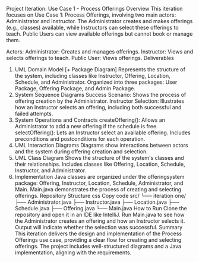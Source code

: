 Project Iteration: Use Case 1 - Process Offerings
Overview
This iteration focuses on Use Case 1: Process Offerings, involving two main actors: Administrator and Instructor. The Administrator creates and makes offerings (e.g., classes) available, while Instructors can select these offerings to teach. Public Users can view available offerings but cannot book or manage them.

Actors:
Administrator: Creates and manages offerings.
Instructor: Views and selects offerings to teach.
Public User: Views offerings.
Deliverables
1. UML Domain Model [+ Package Diagram]
Represents the structure of the system, including classes like Instructor, Offering, Location, Schedule, and Administrator.
Organized into three packages: User Package, Offering Package, and Admin Package.
2. System Sequence Diagrams
Success Scenario: Shows the process of offering creation by the Administrator.
Instructor Selection: Illustrates how an Instructor selects an offering, including both successful and failed attempts.
3. System Operations and Contracts
createOffering(): Allows an Administrator to add a new offering if the schedule is free.
selectOffering(): Lets an Instructor select an available offering.
Includes preconditions and postconditions for each operation.
4. UML Interaction Diagrams
Diagrams show interactions between actors and the system during offering creation and selection.
5. UML Class Diagram
Shows the structure of the system's classes and their relationships.
Includes classes like Offering, Location, Schedule, Instructor, and Administrator.
6. Implementation
Java classes are organized under the offeringsystem package:
Offering, Instructor, Location, Schedule, Administrator, and Main.
Main.java demonstrates the process of creating and selecting offerings.
Repository Structure
css
Copy code
src/
└── iteration one/
    ├── Administrator.java
    ├── Instructor.java
    ├── Location.java
    ├── Schedule.java
    ├── Offering.java
    └── Main.java
How to Run
Clone the repository and open it in an IDE like IntelliJ.
Run Main.java to see how the Administrator creates an offering and how an Instructor selects it.
Output will indicate whether the selection was successful.
Summary
This iteration delivers the design and implementation of the Process Offerings use case, providing a clear flow for creating and selecting offerings. The project includes well-structured diagrams and a Java implementation, aligning with the requirements.

